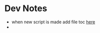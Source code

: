 # Dev Notes

- when new script is made add file toc [here](https://github.com/Feesh09/v0.0.1/blob/info/tableofcontents_credits.bat)
- 
